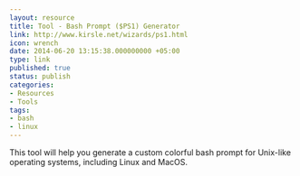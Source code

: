 ```yaml
---
layout: resource
title: Tool - Bash Prompt ($PS1) Generator
link: http://www.kirsle.net/wizards/ps1.html
icon: wrench
date: 2014-06-20 13:15:38.000000000 +05:00
type: link
published: true
status: publish
categories:
- Resources
- Tools
tags:
- bash
- linux
---
```


This tool will help you generate a custom colorful bash prompt for Unix-like operating systems, including Linux and MacOS.